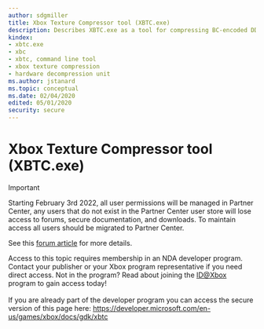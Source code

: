 ```yaml
---
author: sdgmiller
title: Xbox Texture Compressor tool (XBTC.exe)
description: Describes XBTC.exe as a tool for compressing BC-encoded DDS textures for use on Xbox Xbox Series X&#124;S.
kindex:
- xbtc.exe
- xbc
- xbtc, command line tool
- xbox texture compression
- hardware decompression unit
ms.author: jstanard
ms.topic: conceptual
ms.date: 02/04/2020
edited: 05/01/2020
security: secure
---
```


# Xbox Texture Compressor tool (XBTC.exe)
> [!IMPORTANT]
> Starting February 3rd 2022, all user permissions will be managed in Partner Center, any users that do not exist in the Partner Center user store will lose access to forums, secure documentation, and downloads. To maintain access all users should be migrated to Partner Center. <p></p>See this <a href="https://forums.xboxlive.com/articles/132187/breaking-change-user-access-for-forums-secure-docu.html">forum article</a> for more details.  

 Access to this topic requires membership in an NDA developer program. Contact your publisher or your Xbox program representative if you need direct access. Not in the program? Read about joining the <a href="https://www.xbox.com/Developers/id">ID@Xbox</a> program to gain access today!  <br/><br/>If you are already part of the developer program you can access the secure version of this page here: <a target="_blank" href="https://developer.microsoft.com/en-us/games/xbox/docs/gdk/xbtc">https://developer.microsoft.com/en-us/games/xbox/docs/gdk/xbtc</a>